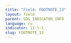 ```yaml
---
title: "Field: FOOTNOTE_13"
layout: field
parent: SDG_INDICATOR_INFO
language: ru
indicator: 11-1-1
slug: FOOTNOTE_13
---
```

[^13]: The proposed framework for potential disaggregation should consider that disaggregation has a cost. It is recommended that the level of development and the statistical capacity of countries be taken into consideration. As countries progress in their institutional capacities, further level of disaggregation can be undertaken.